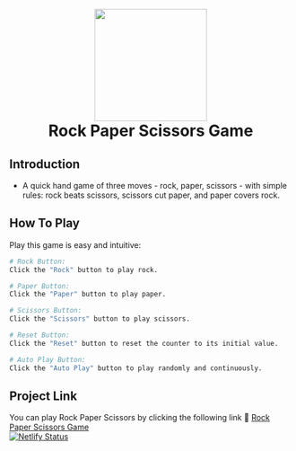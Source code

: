 <h1 align="center">
  <br>
    <img src="https://michelezedda.github.io/rock-paper-scissors-game/assets/images/favicon.ico" width="200">
  <br>
  Rock Paper Scissors Game
  <br>
</h1>

## Introduction

* A quick hand game of three moves - rock, paper, scissors - with simple rules: rock beats scissors, scissors cut paper, and paper covers rock.

## How To Play

Play this game is easy and intuitive:

```bash
# Rock Button:
Click the "Rock" button to play rock.

# Paper Button:
Click the "Paper" button to play paper.

# Scissors Button:
Click the "Scissors" button to play scissors.

# Reset Button:
Click the "Reset" button to reset the counter to its initial value.

# Auto Play Button:
Click the "Auto Play" button to play randomly and continuously.
```

## Project Link

You can play Rock Paper Scissors by clicking the following link :link: [Rock Paper Scissors Game](https://thehandgame.netlify.app/) <br/>
[![Netlify Status](https://api.netlify.com/api/v1/badges/ea84c5c6-3612-4d6a-8269-c47e921e3e44/deploy-status)](https://app.netlify.com/sites/thehandgame/deploys)
